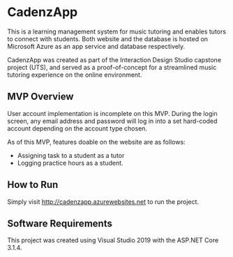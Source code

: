 # CadenzApp

This is a learning management system for music tutoring and enables tutors to connect with students. 
Both website and the database is hosted on Microsoft Azure as an app service and database respectively.

CadenzApp was created as part of the Interaction Design Studio capstone project (UTS), and served as a proof-of-concept for a streamlined music tutoring experience on the online environment.

## MVP Overview

User account implementation is incomplete on this MVP. During the login screen, any email address and password will log in into a set hard-coded account depending on the account type chosen.

As of this MVP, features doable on the website are as follows:
* Assigning task to a student as a tutor
* Logging practice hours as a student.

## How to Run

Simply visit http://cadenzapp.azurewebsites.net to run the project.

## Software Requirements

This project was created using Visual Studio 2019 with the ASP.NET Core 3.1.4.
